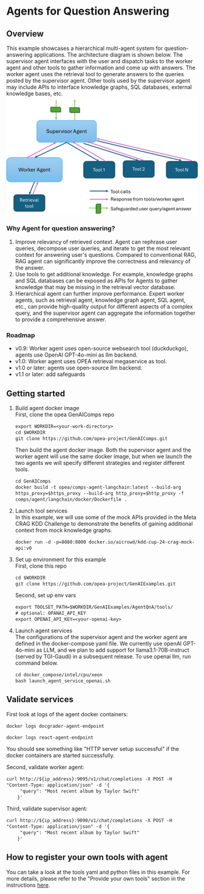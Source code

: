 # Agents for Question Answering

## Overview

This example showcases a hierarchical multi-agent system for question-answering applications. The architecture diagram is shown below. The supervisor agent interfaces with the user and dispatch tasks to the worker agent and other tools to gather information and come up with answers. The worker agent uses the retrieval tool to generate answers to the queries posted by the supervisor agent. Other tools used by the supervisor agent may include APIs to interface knowledge graphs, SQL databases, external knowledge bases, etc.
![Architecture Overview](assets/agent_qna_arch.png)

### Why Agent for question answering?

1. Improve relevancy of retrieved context.
   Agent can rephrase user queries, decompose user queries, and iterate to get the most relevant context for answering user's questions. Compared to conventional RAG, RAG agent can significantly improve the correctness and relevancy of the answer.
2. Use tools to get additional knowledge.
   For example, knowledge graphs and SQL databases can be exposed as APIs for Agents to gather knowledge that may be missing in the retrieval vector database.
3. Hierarchical agent can further improve performance.
   Expert worker agents, such as retrieval agent, knowledge graph agent, SQL agent, etc., can provide high-quality output for different aspects of a complex query, and the supervisor agent can aggregate the information together to provide a comprehensive answer.

### Roadmap

- v0.9: Worker agent uses open-source websearch tool (duckduckgo), agents use OpenAI GPT-4o-mini as llm backend.
- v1.0: Worker agent uses OPEA retrieval megaservice as tool.
- v1.0 or later: agents use open-source llm backend.
- v1.1 or later: add safeguards

## Getting started

1. Build agent docker image </br>
   First, clone the opea GenAIComps repo

   ```
   export WORKDIR=<your-work-directory>
   cd $WORKDIR
   git clone https://github.com/opea-project/GenAIComps.git
   ```

   Then build the agent docker image. Both the supervisor agent and the worker agent will use the same docker image, but when we launch the two agents we will specify different strategies and register different tools.

   ```
   cd GenAIComps
   docker build -t opea/comps-agent-langchain:latest --build-arg https_proxy=$https_proxy --build-arg http_proxy=$http_proxy -f comps/agent/langchain/docker/Dockerfile .
   ```

2. Launch tool services </br>
   In this example, we will use some of the mock APIs provided in the Meta CRAG KDD Challenge to demonstrate the benefits of gaining additional context from mock knowledge graphs.

   ```
   docker run -d -p=8080:8000 docker.io/aicrowd/kdd-cup-24-crag-mock-api:v0
   ```

3. Set up environment for this example </br>
   First, clone this repo

   ```
   cd $WORKDIR
   git clone https://github.com/opea-project/GenAIExamples.git
   ```

   Second, set up env vars

   ```
   export TOOLSET_PATH=$WORKDIR/GenAIExamples/AgentQnA/tools/
   # optional: OPANAI_API_KEY
   export OPENAI_API_KEY=<your-openai-key>
   ```

4. Launch agent services</br>
   The configurations of the supervisor agent and the worker agent are defined in the docker-compose yaml file. We currently use openAI GPT-4o-mini as LLM, and we plan to add support for llama3.1-70B-instruct (served by TGI-Gaudi) in a subsequent release.
   To use openai llm, run command below.

   ```
   cd docker_compose/intel/cpu/xeon
   bash launch_agent_service_openai.sh
   ```

## Validate services

First look at logs of the agent docker containers:

```
docker logs docgrader-agent-endpoint
```

```
docker logs react-agent-endpoint
```

You should see something like "HTTP server setup successful" if the docker containers are started successfully.</p>

Second, validate worker agent:

```
curl http://${ip_address}:9095/v1/chat/completions -X POST -H "Content-Type: application/json" -d '{
     "query": "Most recent album by Taylor Swift"
    }'
```

Third, validate supervisor agent:

```
curl http://${ip_address}:9090/v1/chat/completions -X POST -H "Content-Type: application/json" -d '{
     "query": "Most recent album by Taylor Swift"
    }'
```

## How to register your own tools with agent

You can take a look at the tools yaml and python files in this example. For more details, please refer to the "Provide your own tools" section in the instructions [here](https://github.com/minmin-intel/GenAIComps/tree/agent-comp-dev/comps/agent/langchain#-4-provide-your-own-tools).
